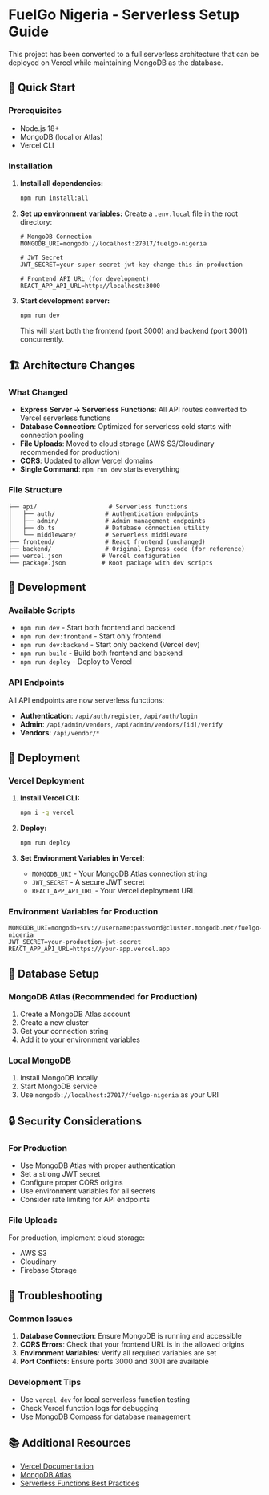 # FuelGo Nigeria - Serverless Setup Guide

This project has been converted to a full serverless architecture that can be deployed on Vercel while maintaining MongoDB as the database.

## 🚀 Quick Start

### Prerequisites
- Node.js 18+ 
- MongoDB (local or Atlas)
- Vercel CLI

### Installation

1. **Install all dependencies:**
   ```bash
   npm run install:all
   ```

2. **Set up environment variables:**
   Create a `.env.local` file in the root directory:
   ```env
   # MongoDB Connection
   MONGODB_URI=mongodb://localhost:27017/fuelgo-nigeria
   
   # JWT Secret
   JWT_SECRET=your-super-secret-jwt-key-change-this-in-production
   
   # Frontend API URL (for development)
   REACT_APP_API_URL=http://localhost:3000
   ```

3. **Start development server:**
   ```bash
   npm run dev
   ```
   This will start both the frontend (port 3000) and backend (port 3001) concurrently.

## 🏗️ Architecture Changes

### What Changed
- **Express Server → Serverless Functions**: All API routes converted to Vercel serverless functions
- **Database Connection**: Optimized for serverless cold starts with connection pooling
- **File Uploads**: Moved to cloud storage (AWS S3/Cloudinary recommended for production)
- **CORS**: Updated to allow Vercel domains
- **Single Command**: `npm run dev` starts everything

### File Structure
```
├── api/                    # Serverless functions
│   ├── auth/              # Authentication endpoints
│   ├── admin/             # Admin management endpoints
│   ├── db.ts              # Database connection utility
│   └── middleware/        # Serverless middleware
├── frontend/              # React frontend (unchanged)
├── backend/               # Original Express code (for reference)
├── vercel.json           # Vercel configuration
└── package.json          # Root package with dev scripts
```

## 🔧 Development

### Available Scripts
- `npm run dev` - Start both frontend and backend
- `npm run dev:frontend` - Start only frontend
- `npm run dev:backend` - Start only backend (Vercel dev)
- `npm run build` - Build both frontend and backend
- `npm run deploy` - Deploy to Vercel

### API Endpoints
All API endpoints are now serverless functions:

- **Authentication**: `/api/auth/register`, `/api/auth/login`
- **Admin**: `/api/admin/vendors`, `/api/admin/vendors/[id]/verify`
- **Vendors**: `/api/vendor/*`

## 🚀 Deployment

### Vercel Deployment
1. **Install Vercel CLI:**
   ```bash
   npm i -g vercel
   ```

2. **Deploy:**
   ```bash
   npm run deploy
   ```

3. **Set Environment Variables in Vercel:**
   - `MONGODB_URI` - Your MongoDB Atlas connection string
   - `JWT_SECRET` - A secure JWT secret
   - `REACT_APP_API_URL` - Your Vercel deployment URL

### Environment Variables for Production
```env
MONGODB_URI=mongodb+srv://username:password@cluster.mongodb.net/fuelgo-nigeria
JWT_SECRET=your-production-jwt-secret
REACT_APP_API_URL=https://your-app.vercel.app
```

## 📝 Database Setup

### MongoDB Atlas (Recommended for Production)
1. Create a MongoDB Atlas account
2. Create a new cluster
3. Get your connection string
4. Add it to your environment variables

### Local MongoDB
1. Install MongoDB locally
2. Start MongoDB service
3. Use `mongodb://localhost:27017/fuelgo-nigeria` as your URI

## 🔒 Security Considerations

### For Production
- Use MongoDB Atlas with proper authentication
- Set a strong JWT secret
- Configure proper CORS origins
- Use environment variables for all secrets
- Consider rate limiting for API endpoints

### File Uploads
For production, implement cloud storage:
- AWS S3
- Cloudinary
- Firebase Storage

## 🐛 Troubleshooting

### Common Issues
1. **Database Connection**: Ensure MongoDB is running and accessible
2. **CORS Errors**: Check that your frontend URL is in the allowed origins
3. **Environment Variables**: Verify all required variables are set
4. **Port Conflicts**: Ensure ports 3000 and 3001 are available

### Development Tips
- Use `vercel dev` for local serverless function testing
- Check Vercel function logs for debugging
- Use MongoDB Compass for database management

## 📚 Additional Resources

- [Vercel Documentation](https://vercel.com/docs)
- [MongoDB Atlas](https://www.mongodb.com/atlas)
- [Serverless Functions Best Practices](https://vercel.com/docs/functions) 